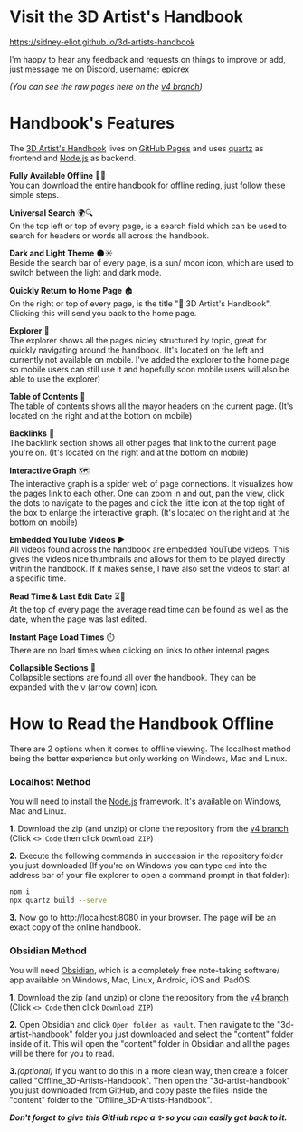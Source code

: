 # Visit the 3D Artist's Handbook
https://sidney-eliot.github.io/3d-artists-handbook<br>

I'm happy to hear any feedback and requests on things to improve or add, just message me on Discord, username: epicrex

_(You can see the raw pages here on the [v4 branch](https://github.com/sidney-eliot/3d-artists-handbook/tree/v4))_

# Handbook's Features
The [3D Artist's Handbook](https://sidney-eliot.github.io/3d-artists-handbook) lives on [GitHub Pages](https://github.com/sidney-eliot/3d-artists-handbook/actions) and uses [quartz](https://github.com/jackyzha0/quartz) as frontend and [Node.js](https://nodejs.org/en) as backend.

**Fully Available Offline** 📶❌<br>
You can download the entire handbook for offline reding, just follow [these](#how-to-read-the-handbook-offline) simple steps.

**Universal Search** 🌍🔍<br>
On the top left or top of every page, is a search field which can be used to search for headers or words all across the handbook.

**Dark and Light Theme** 🌑☀️<br>
Beside the search bar of every page, is a sun/ moon icon, which are used to switch between the light and dark mode.

**Quickly Return to Home Page** 🏠<br>
On the right or top of every page, is the title "🦑 3D Artist's Handbook". Clicking this will send you back to the home page.

**Explorer** 📂<br>
The explorer shows all the pages nicley structured by topic, great for quickly navigating around the handbook. (It's located on the left and currently not available on mobile. I've added the explorer to the home page so mobile users can still use it and hopefully soon mobile users will also be able to use the explorer)

**Table of Contents** 📑<br>
The table of contents shows all the mayor headers on the current page. (It's located on the right and at the bottom on mobile)

**Backlinks** 🔗<br>
The backlink section shows all other pages that link to the current page you're on. (It's located on the right and at the bottom on mobile)

**Interactive Graph** 🗺️<br>
The interactive graph is a spider web of page connections. It visualizes how the pages link to each other. One can zoom in and out, pan the view, click the dots to navigate to the pages and click the little icon at the top right of the box to enlarge the interactive graph. (It's located on the right and at the bottom on mobile)

**Embedded YouTube Videos** ▶️<br>
  All videos found across the handbook are embedded YouTube videos. This gives the videos nice thumbnails and allows for them to be played directly within the handbook. If it makes sense, I have also set the videos to start at a specific time.
  
**Read Time & Last Edit Date** ⏳📅<br>
  At the top of every page the average read time can be found as well as the date, when the page was last edited.
  
**Instant Page Load Times** ⏱️<br>
  There are no load times when clicking on links to other internal pages.
  
**Collapsible Sections** 🔻<br>
  Collapsible sections are found all over the handbook. They can be expanded with the `ᐯ` (arrow down) icon.


# How to Read the Handbook Offline
There are 2 options when it comes to offline viewing. The localhost method being the better experience but only working on Windows, Mac and Linux.

### Localhost Method
You will need to install the [Node.js](https://nodejs.org/en/download) framework. It's available on Windows, Mac and Linux.

**1.** Download the zip (and unzip) or clone the repository from the [v4 branch](https://github.com/sidney-eliot/3d-artists-handbook/tree/v4) (Click `<> Code` then click `Download ZIP`)<br>

**2.** Execute the following commands in succession in the repository folder you just downloaded (If you're on Windows you can type `cmd` into the address bar of your file explorer to open a command prompt in that folder):

```cmd
npm i
npx quartz build --serve
```

**3.**
Now go to http://localhost:8080 in your browser. The page will be an exact copy of the online handbook.

### Obsidian Method
You will need [Obsidian](https://obsidian.md/), which is a completely free note-taking software/ app available on Windows, Mac, Linux, Android, iOS and iPadOS.

**1.** Download the zip (and unzip) or clone the repository from the [v4 branch](https://github.com/sidney-eliot/3d-artists-handbook/tree/v4) (Click `<> Code` then click `Download ZIP`)<br>

**2.** Open Obsidian and click `Open folder as vault`. Then navigate to the "3d-artist-handbook" folder you just downloaded and select the "content" folder inside of it. This will open the "content" folder in Obsidian and all the pages will be there for you to read.<br>

**3.**_(optional)_ If you want to do this in a more clean way, then create a folder called "Offline_3D-Artists-Handbook". Then open the "3d-artist-handbook" you just downloaded from GitHub, and copy paste the files inside the "content" folder to the "Offline_3D-Artists-Handbook".


**_Don't forget to give this GitHub repo a ✨ so you can easily get back to it._**
